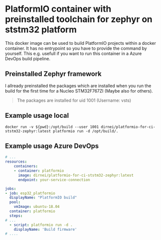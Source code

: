 # PlatformIO container with preinstalled toolchain for zephyr on ststm32 platform

This docker image can be used to build PlatformIO projects within a docker container. It has no entrypoint so you have to provide the command by yourself. This e.g. usefull if you want to run this container in a Azure DevOps build pipeline.

## Preinstalled Zephyr framework

I allready preinstalled the packages which are installed when you run the build for the first time for a Nucleo STM32F767ZI (Maybe also for others).

> The packages are installed for uid 1001 (Username: vsts)

## Example usage local

```docker
docker run -v ${pwd}:/opt/build --user 1001 dirnei/platformio-for-ci-ststm32-zephyr:latest platformio run -d /opt/build/.
```

## Example usage Azure DevOps
```yml
# ...
resources:
    containers:
    - container: platformio
      image: dirnei/platformio-for-ci-ststm32-zephyr:latest
      endpoint: your-service-connection

jobs:
- job: esp32_platformio
  displayName: "PlatformIO build"
  pool:
    vmImage: ubuntu-18.04
  container: platformio
  steps:
# ...
  - script: platformio run -d .
    displayName: 'Build firmware'
# ....
```